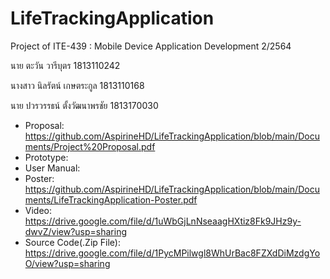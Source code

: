 # LifeTrackingApplication
Project of ITE-439 : Mobile Device Application Development 2/2564

นาย ตะวัน วารีบุตร 1813110242

นางสาว นิลรัตน์ เกษตระกูล 1813110168

นาย ปวรวรรธน์ ตั้งวัฒนาพรชัย 1813170030

* Proposal:     https://github.com/AspirineHD/LifeTrackingApplication/blob/main/Documents/Project%20Proposal.pdf
* Prototype:    
* User Manual:  
* Poster:       https://github.com/AspirineHD/LifeTrackingApplication/blob/main/Documents/LifeTrackingApplication-Poster.pdf     
* Video:        https://drive.google.com/file/d/1uWbGjLnNseaagHXtiz8Fk9JHz9y-dwvZ/view?usp=sharing
* Source Code(.Zip File): https://drive.google.com/file/d/1PycMPilwgl8WhUrBac8FZXdDiMzdgYoO/view?usp=sharing
